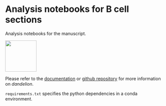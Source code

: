 # Analysis notebooks for B cell sections

Analysis notebooks for the manuscript.

<a href="https://sc-dandelion.readthedocs.io/" rel="dandelion"><img src="https://github.com/zktuong/dandelion/blob/master/docs/notebooks/img/dandelion_logo.png" height="100"></a>

Please refer to the [documentation](https://sc-dandelion.readthedocs.io/) or [github repository](https://github.com/zktuong/dandelion) for more information on *dandelion*. 

`requirements.txt` specifies the python dependencies in a conda environment.
